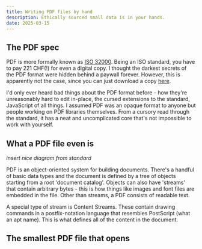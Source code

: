 ```yaml
---
title: Writing PDF files by hand
description: Ethically sourced small data is in your hands.
date: 2025-03-15
---
```


## The PDF spec

PDF is more formally known as [ISO 32000](https://www.iso.org/standard/75839.html). Being an ISO standard, you have to pay 221 CHF(!) for even a digital copy. I thought the darkest secrets of the PDF format were hidden behind a paywall forever. However, this is apparently not the case, since you can just download a copy [here](https://www.iso.org/standard/75839.html).

I'd only ever heard bad things about the PDF format before - how they're unreasonably hard to edit in-place, the cursed extensions to the standard, JavaScript of all things. I assumed PDF was an opaque format to anyone but people working on PDF libraries themselves. From a cursory read through the standard, it has a neat and uncomplicated core that's not impossible to work with yourself.

## What a PDF file even is

*insert nice diagram from standard*

PDF is an object-oriented system for building documents. There's a handful of basic data types and the document is defined by a tree of objects starting from a root 'document catalog'. Objects can also have 'streams' that contain arbitrary bytes - this is how things like images and font files are embedded in the file. Other than streams, a PDF consists of readable text.

A special type of stream is Content Streams. These contain drawing commands in a postfix-notation language that resembles PostScript (what an apt name). This is what defines all of the content in the document.

## The smallest PDF file that opens

